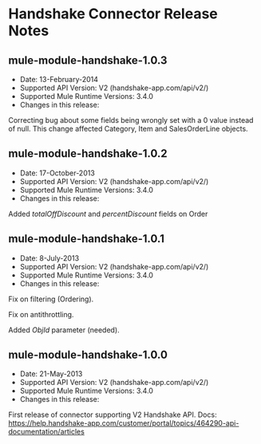 # Handshake Connector Release Notes

## mule-module-handshake-1.0.3 
* Date: 13-February-2014
* Supported API Version: V2 (handshake-app.com/api/v2/)
* Supported Mule Runtime Versions: 3.4.0
* Changes in this release: 

Correcting bug about some fields being wrongly set with a 0 value instead of null.
This change affected Category, Item and SalesOrderLine objects.

## mule-module-handshake-1.0.2 
* Date: 17-October-2013
* Supported API Version: V2 (handshake-app.com/api/v2/)
* Supported Mule Runtime Versions: 3.4.0
* Changes in this release: 

Added *totalOffDiscount* and *percentDiscount* fields on Order


## mule-module-handshake-1.0.1 
* Date: 8-July-2013
* Supported API Version: V2 (handshake-app.com/api/v2/)
* Supported Mule Runtime Versions: 3.4.0
* Changes in this release:

Fix on filtering (Ordering).

Fix on antithrottling.

Added *ObjId* parameter (needed).


  
## mule-module-handshake-1.0.0 
* Date: 21-May-2013
* Supported API Version: V2 (handshake-app.com/api/v2/)
* Supported Mule Runtime Versions: 3.4.0
* Changes in this release:

First release of connector supporting V2 Handshake API. Docs: https://help.handshake-app.com/customer/portal/topics/464290-api-documentation/articles


